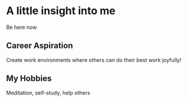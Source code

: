 # A little insight into me
Be here now

## Career Aspiration
Create work environments where others can do their best work joyfully!

## My Hobbies
Meditation, self-study, help others
